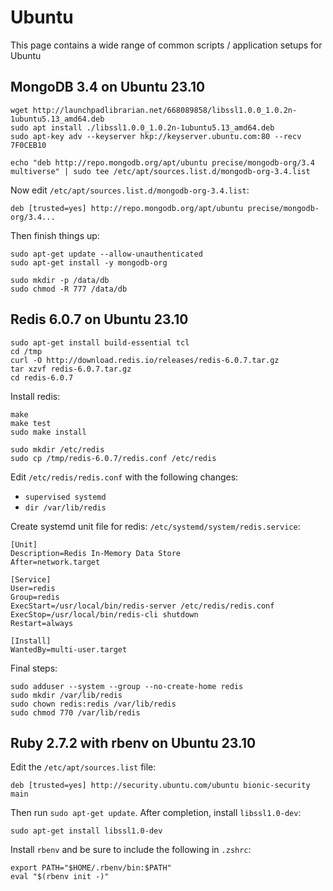# Ubuntu

This page contains a wide range of common scripts / application setups for Ubuntu

## MongoDB 3.4 on Ubuntu 23.10

    wget http://launchpadlibrarian.net/668089858/libssl1.0.0_1.0.2n-1ubuntu5.13_amd64.deb
    sudo apt install ./libssl1.0.0_1.0.2n-1ubuntu5.13_amd64.deb
    sudo apt-key adv --keyserver hkp://keyserver.ubuntu.com:80 --recv 7F0CEB10

    echo "deb http://repo.mongodb.org/apt/ubuntu precise/mongodb-org/3.4 multiverse" | sudo tee /etc/apt/sources.list.d/mongodb-org-3.4.list

Now edit `/etc/apt/sources.list.d/mongodb-org-3.4.list`:

    deb [trusted=yes] http://repo.mongodb.org/apt/ubuntu precise/mongodb-org/3.4...

Then finish things up:

    sudo apt-get update --allow-unauthenticated
    sudo apt-get install -y mongodb-org

    sudo mkdir -p /data/db
    sudo chmod -R 777 /data/db

## Redis 6.0.7 on Ubuntu 23.10

    sudo apt-get install build-essential tcl
    cd /tmp
    curl -O http://download.redis.io/releases/redis-6.0.7.tar.gz
    tar xzvf redis-6.0.7.tar.gz
    cd redis-6.0.7

Install redis:

    make
    make test
    sudo make install

    sudo mkdir /etc/redis
    sudo cp /tmp/redis-6.0.7/redis.conf /etc/redis

Edit `/etc/redis/redis.conf` with the following changes:

- `supervised systemd`
- `dir /var/lib/redis`

Create systemd unit file for redis: `/etc/systemd/system/redis.service`:

    [Unit]
    Description=Redis In-Memory Data Store
    After=network.target

    [Service]
    User=redis
    Group=redis
    ExecStart=/usr/local/bin/redis-server /etc/redis/redis.conf
    ExecStop=/usr/local/bin/redis-cli shutdown
    Restart=always

    [Install]
    WantedBy=multi-user.target

Final steps:

    sudo adduser --system --group --no-create-home redis
    sudo mkdir /var/lib/redis
    sudo chown redis:redis /var/lib/redis
    sudo chmod 770 /var/lib/redis

## Ruby 2.7.2 with rbenv on Ubuntu 23.10

Edit the `/etc/apt/sources.list` file:

    deb [trusted=yes] http://security.ubuntu.com/ubuntu bionic-security main

Then run `sudo apt-get update`. After completion, install `libssl1.0-dev`:

    sudo apt-get install libssl1.0-dev

Install `rbenv` and be sure to include the following in `.zshrc`:

    export PATH="$HOME/.rbenv/bin:$PATH"
    eval "$(rbenv init -)"


